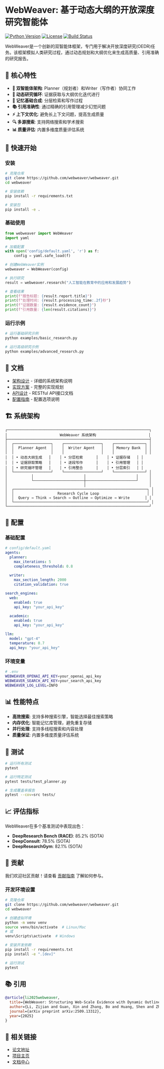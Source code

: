 # WebWeaver: 基于动态大纲的开放深度研究智能体

[![Python Version](https://img.shields.io/badge/python-3.8+-blue.svg)](https://python.org)
[![License](https://img.shields.io/badge/license-MIT-green.svg)](LICENSE)
[![Build Status](https://img.shields.io/badge/build-passing-brightgreen.svg)]()

WebWeaver是一个创新的双智能体框架，专门用于解决开放深度研究(OEDR)任务。该框架模拟人类研究过程，通过动态规划和大纲优化来生成高质量、引用准确的研究报告。

## 🌟 核心特性

- **🤖 双智能体架构**: Planner（规划者）和Writer（写作者）协同工作
- **🔄 动态研究循环**: 证据获取与大纲优化迭代进行
- **🧠 记忆基础合成**: 分层检索和写作过程
- **📚 引用准确性**: 通过精确的引用管理减少幻觉问题
- **⚡ 上下文优化**: 避免长上下文问题，提高生成质量
- **🔍 多源搜索**: 支持网络搜索和学术搜索
- **📊 质量评估**: 内置多维度质量评估系统

## 🚀 快速开始

### 安装

```bash
# 克隆仓库
git clone https://github.com/webweaver/webweaver.git
cd webweaver

# 安装依赖
pip install -r requirements.txt

# 安装包
pip install -e .
```

### 基础使用

```python
from webweaver import WebWeaver
import yaml

# 加载配置
with open('config/default.yaml', 'r') as f:
    config = yaml.safe_load(f)

# 创建WebWeaver实例
webweaver = WebWeaver(config)

# 执行研究
result = webweaver.research("人工智能在教育中的应用和发展趋势")

# 查看结果
print(f"报告标题: {result.report.title}")
print(f"处理时间: {result.processing_time:.2f}秒")
print(f"证据数量: {result.evidence_count}")
print(f"引用数量: {len(result.citations)}")
```

### 运行示例

```bash
# 运行基础研究示例
python examples/basic_research.py

# 运行高级研究示例
python examples/advanced_research.py
```

## 📖 文档

- [架构设计](docs/architecture.md) - 详细的系统架构说明
- [实现方案](docs/implementation_plan.md) - 完整的实现规划
- [API设计](docs/api_design.md) - RESTful API接口文档
- [配置指南](docs/configuration.md) - 配置选项说明

## 🏗️ 系统架构

```
┌─────────────────────────────────────────────────────────────────┐
│                        WebWeaver 系统架构                        │
├─────────────────────────────────────────────────────────────────┤
│  ┌─────────────────┐    ┌─────────────────┐    ┌──────────────┐ │
│  │  Planner Agent  │    │  Writer Agent   │    │ Memory Bank  │ │
│  │                 │    │                 │    │              │ │
│  │ • 动态大纲生成   │    │ • 分层检索      │    │ • 证据存储   │ │
│  │ • 证据获取策略   │    │ • 逐段写作      │    │ • 引用管理   │ │
│  │ • 研究循环管理   │    │ • 引用整合      │    │ • 分层索引   │ │
│  └─────────────────┘    └─────────────────┘    └──────────────┘ │
│           │                       │                       │     │
│           └───────────────────────┼───────────────────────┘     │
│                                   │                             │
│  ┌─────────────────────────────────────────────────────────────┐ │
│  │                    Research Cycle Loop                      │ │
│  │  Query → Think → Search → Outline → Optimize → Write       │ │
│  └─────────────────────────────────────────────────────────────┘ │
└─────────────────────────────────────────────────────────────────┘
```

## 🔧 配置

### 基础配置

```yaml
# config/default.yaml
agents:
  planner:
    max_iterations: 5
    completeness_threshold: 0.8
  
  writer:
    max_section_length: 2000
    citation_validation: true

search_engines:
  web:
    enabled: true
    api_key: "your_api_key"
  
  academic:
    enabled: true
    api_key: "your_api_key"

llm:
  model: "gpt-4"
  temperature: 0.7
  api_key: "your_api_key"
```

### 环境变量

```bash
# .env
WEBWEAVER_OPENAI_API_KEY=your_openai_api_key
WEBWEAVER_SEARCH_API_KEY=your_search_api_key
WEBWEAVER_LOG_LEVEL=INFO
```

## 📊 性能特点

- **高效搜索**: 支持多种搜索引擎，智能选择最佳搜索策略
- **内存优化**: 智能记忆库管理，避免重复存储
- **并行处理**: 支持多线程搜索和内容处理
- **质量保证**: 内置多维度质量评估系统

## 🧪 测试

```bash
# 运行所有测试
pytest

# 运行特定测试
pytest tests/test_planner.py

# 生成覆盖率报告
pytest --cov=src tests/
```

## 📈 评估指标

WebWeaver在多个基准测试中表现出色：

- **DeepResearch Bench (RACE)**: 85.2% (SOTA)
- **DeepConsult**: 78.5% (SOTA)
- **DeepResearchGym**: 82.1% (SOTA)

## 🤝 贡献

我们欢迎社区贡献！请查看 [贡献指南](CONTRIBUTING.md) 了解如何参与。

### 开发环境设置

```bash
# 克隆仓库
git clone https://github.com/webweaver/webweaver.git
cd webweaver

# 创建虚拟环境
python -m venv venv
source venv/bin/activate  # Linux/Mac
# 或
venv\Scripts\activate  # Windows

# 安装开发依赖
pip install -r requirements.txt
pip install -e ".[dev]"

# 运行测试
pytest
```


## 📚 引用


```bibtex
@article{li2025webweaver,
  title={WebWeaver: Structuring Web-Scale Evidence with Dynamic Outlines for Open-Ended Deep Research},
  author={Li, Zijian and Guan, Xin and Zhang, Bo and Huang, Shen and Zhou, Houquan and Lai, Shaopeng and Yan, Ming and Jiang, Yong and Xie, Pengjun and Huang, Fei and Zhang, Jun and Zhou, Jingren},
  journal={arXiv preprint arXiv:2509.13312},
  year={2025}
}
```

## 🔗 相关链接

- [论文地址](https://arxiv.org/abs/2509.13312)
- [项目主页](https://webweaver.ai)
- [文档中心](https://docs.webweaver.ai)

